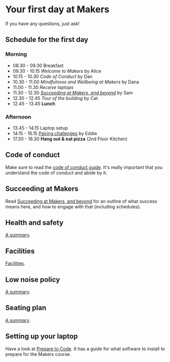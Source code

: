 # Your first day at Makers

If you have any questions, just ask!

## Schedule for the first day

### Morning

* 08.30 - 09.30 Breakfast
* 09.30 - 10.15 _Welcome to Makers_ by Alice
* 10.15 - 10.30 _Code of Conduct_ by Dan
* 10.30 - 11.00 _Mindfulness and Wellbeing at Makers_ by Dana
* 11.00 - 11.30 _Receive laptops_
* 11.30 - 12.30 _[Succeeding at Makers, and beyond](https://github.com/makersacademy/course/blob/master/goals/README.md)_ by Sam 
* 12.30 - 12.45 _Tour of the building_ by Cat
* 12.45 - 13.45 **Lunch**

### Afternoon

* 13.45 - 14.15 Laptop setup
* 14.15 - 16.15 [Pairing challenges](https://github.com/makersacademy/skills-workshops/tree/master/week-1/pairing_challenges) by Eddie
* 17.30 - 18.30 **Hang out & eat pizza** (2nd Floor Kitchen)

## Code of conduct

Make sure to read the [code of conduct guide](https://github.com/makersacademy/course/blob/master/code_of_conduct_guide.md).  It's really important that you understand the code of conduct and abide by it.

## Succeeding at Makers

Read [Succeeding at Makers, and beyond](https://github.com/makersacademy/course/blob/master/goals/README.md) for an outline of what success means here, and how to engage with that (including schedules).

## Health and safety

[A summary](https://github.com/makersacademy/course/blob/master/pills/health_and_safety.md).

## Facilities

[Facilities](https://github.com/makersacademy/course/blob/master/pills/facilities.md).

## Low noise policy

[A summary](https://github.com/makersacademy/course/blob/master/pills/low_noise_policy.md).

## Seating plan

[A summary](https://github.com/makersacademy/course/blob/master/pills/seating_plan.md).

## Setting up your laptop

Have a look at [Prepare to Code](http://www.preparetocode.io/).  It has a guide for what software to install to prepare for the Makers course.
